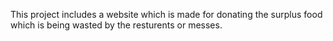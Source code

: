 This project includes a website which is made for donating the surplus food which is being wasted by the resturents or messes. 
